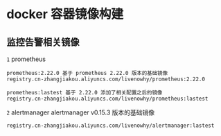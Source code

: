 # docker 容器镜像构建

## 监控告警相关镜像

  `1` prometheus

    prometheus:2.22.0 基于 prometheus 2.22.0 版本的基础镜像
    registry.cn-zhangjiakou.aliyuncs.com/livenowhy/prometheus:2.22.0
    
    prometheus:lastest 基于 2.22.0 添加了相关配置之后的镜像
    registry.cn-zhangjiakou.aliyuncs.com/livenowhy/prometheus:lastest
    
  `2` alertmanager alertmanager v0.15.3 版本的基础镜像
  
    registry.cn-zhangjiakou.aliyuncs.com/livenowhy/alertmanager:lastest